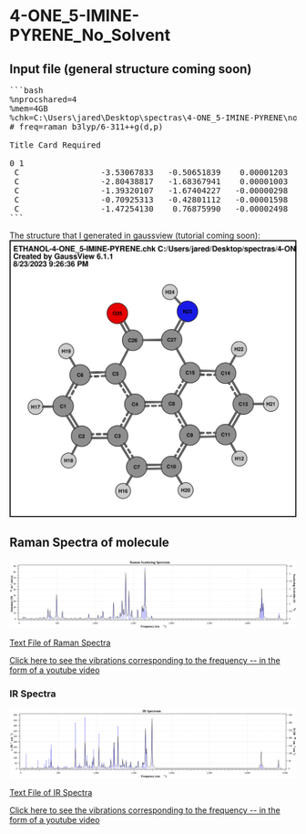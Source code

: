 # 4-ONE_5-IMINE-PYRENE_No_Solvent

## Input file (general structure coming soon)

<pre>
```bash
%nprocshared=4
%mem=4GB
%chk=C:\Users\jared\Desktop\spectras\4-ONE_5-IMINE-PYRENE\no_solvent\4-ONE_5-IMINE-PYRENE.chk
# freq=raman b3lyp/6-311++g(d,p)

Title Card Required

0 1 
 C                 -3.53067833   -0.50651839    0.00001203
 C                 -2.80438817   -1.68367941    0.00001003
 C                 -1.39320107   -1.67404227   -0.00000298
 C                 -0.70925313   -0.42801112   -0.00001598
 C                 -1.47254130    0.76875990   -0.00002498
```
</pre>

The structure that I generated in gaussview (tutorial coming soon):
![SVG Image](4-ONE_5-IMINE-PYRENE.svg)

## Raman Spectra of molecule

![RAMAN Spectra](4-ONE_5-IMINE-PYRENE_RAMAN.svg)  

[Text File of Raman Spectra](./4-ONE_5-IMINE-PYRENE_RAMAN.txt)  

[Click here to see the vibrations corresponding to the frequency -- in the form of a youtube video](https://youtu.be/dSSjFWpgr0c)  

### IR Spectra
![IR Spectra](4-ONE_5-IMINE-PYRENE_IR.svg)  

[Text File of IR Spectra](./4-ONE_5-IMINE-PYRENE_IR.txt)  

[Click here to see the vibrations corresponding to the frequency -- in the form of a youtube video](https://youtu.be/dSSjFWpgr0c)
